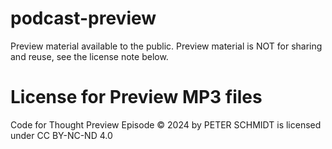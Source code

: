 # podcast-preview
Preview material available to the public.
Preview material is NOT for sharing and reuse, see the license note below.

# License for Preview MP3 files

Code for Thought Preview Episode © 2024 by PETER SCHMIDT is licensed under CC BY-NC-ND 4.0 

